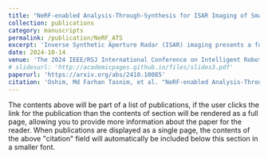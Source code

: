 ```yaml
---
title: "NeRF-enabled Analysis-Through-Synthesis for ISAR Imaging of Small Everyday Objects with Sparse and Noisy UWB Radar Data"
collection: publications
category: manuscripts
permalink: /publication/NeRF_ATS
excerpt: 'Inverse Synthetic Aperture Radar (ISAR) imaging presents a formidable challenge when it comes to small everyday objects due to their limited Radar Cross-Section (RCS) and the inherent resolution constraints of radar systems. Existing ISAR reconstruction methods including backprojection (BP) often require complex setups and controlled environments, rendering them impractical for many real-world noisy scenarios. In this paper, we propose a novel Analysis-through-Synthesis (ATS) framework enabled by Neural Radiance Fields (NeRF) for high-resolution coherent ISAR imaging of small objects using sparse and noisy Ultra-Wideband (UWB) radar data with an inexpensive and portable setup. Our end-to-end framework integrates ultra-wideband radar wave propagation, reflection characteristics, and scene priors, enabling efficient 2D scene reconstruction without the need for costly anechoic chambers or complex measurement test beds. With qualitative and quantitative comparisons, we demonstrate that the proposed method outperforms traditional techniques and generates ISAR images of complex scenes with multiple targets and complex structures in Non-Line-of-Sight (NLOS) and noisy scenarios, particularly with limited number of views and sparse UWB radar scans. This work represents a significant step towards practical, cost-effective ISAR imaging of small everyday objects, with broad implications for robotics and mobile sensing applications.'
date: 2024-10-14
venue: 'The 2024 IEEE/RSJ International Conference on Intelligent Robots and Systems (IROS 2024) '
# slidesurl: 'http://academicpages.github.io/files/slides3.pdf'
paperurl: 'https://arxiv.org/abs/2410.10085'
citation: 'Oshim, Md Farhan Tasnim, et al. "NeRF-enabled Analysis-Through-Synthesis for ISAR Imaging of Small Everyday Objects with Sparse and Noisy UWB Radar Data." arXiv preprint arXiv:2410.10085 (2024).'
---
```

The contents above will be part of a list of publications, if the user clicks the link for the publication than the contents of section will be rendered as a full page, allowing you to provide more information about the paper for the reader. When publications are displayed as a single page, the contents of the above "citation" field will automatically be included below this section in a smaller font.